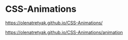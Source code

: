 # CSS-Animations

https://olenatretyak.github.io/CSS-Animations/

https://olenatretyak.github.io/CSS-Animations/animation 
